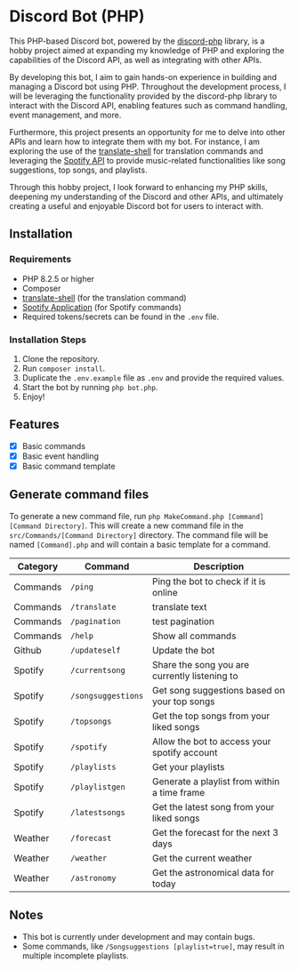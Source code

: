 # Discord Bot (PHP)

This PHP-based Discord bot, powered by the [discord-php](https://github.com/discord-php/DiscordPHP) library, is a hobby project aimed at expanding my knowledge of PHP and exploring the capabilities of the Discord API, as well as integrating with other APIs.

By developing this bot, I aim to gain hands-on experience in building and managing a Discord bot using PHP. Throughout the development process, I will be leveraging the functionality provided by the discord-php library to interact with the Discord API, enabling features such as command handling, event management, and more.

Furthermore, this project presents an opportunity for me to delve into other APIs and learn how to integrate them with my bot. For instance, I am exploring the use of the [translate-shell](https://github.com/soimort/translate-shell) for translation commands and leveraging the [Spotify API](https://developer.spotify.com/documentation/web-api) to provide music-related functionalities like song suggestions, top songs, and playlists.

Through this hobby project, I look forward to enhancing my PHP skills, deepening my understanding of the Discord and other APIs, and ultimately creating a useful and enjoyable Discord bot for users to interact with.


## Installation

### Requirements

- PHP 8.2.5 or higher
- Composer
- [translate-shell](https://github.com/soimort/translate-shell) (for the translation command)
- [Spotify Application](https://developer.spotify.com/dashboard/applications) (for Spotify commands)
- Required tokens/secrets can be found in the `.env` file.

### Installation Steps

1. Clone the repository.
2. Run `composer install`.
3. Duplicate the `.env.example` file as `.env` and provide the required values.
4. Start the bot by running `php bot.php`.
5. Enjoy!


## Features

- [x] Basic commands
- [x] Basic event handling
- [x] Basic command template

## Generate command files

To generate a new command file, run `php MakeCommand.php [Command] [Command Directory]`. This will create a new command file in the `src/Commands/[Command Directory]` directory. The command file will be named `[Command].php` and will contain a basic template for a command.

| Category         | Command                                        | Description                                                                |
|------------------|------------------------------------------------|----------------------------------------------------------------------------|
| Commands   | `/ping`                         | Ping the bot to check if it is online                                 |
| Commands   | `/translate`                         | translate text                                 |
| Commands   | `/pagination`                         | test pagination                                 |
| Commands   | `/help`                         | Show all commands                                 |
| Github   | `/updateself`                         | Update the bot                                 |
| Spotify   | `/currentsong`                         | Share the song you are currently listening to                                 |
| Spotify   | `/songsuggestions`                         | Get song suggestions based on your top songs                                 |
| Spotify   | `/topsongs`                         | Get the top songs from your liked songs                                 |
| Spotify   | `/spotify`                         | Allow the bot to access your spotify account                                 |
| Spotify   | `/playlists`                         | Get your playlists                                 |
| Spotify   | `/playlistgen`                         | Generate a playlist from within a time frame                                 |
| Spotify   | `/latestsongs`                         | Get the latest song from your liked songs                                 |
| Weather   | `/forecast`                         | Get the forecast for the next 3 days                                 |
| Weather   | `/weather`                         | Get the current weather                                 |
| Weather   | `/astronomy`                         | Get the astronomical data for today                                 |
## Notes

- This bot is currently under development and may contain bugs.
- Some commands, like `/Songsuggestions [playlist=true]`, may result in multiple incomplete playlists.